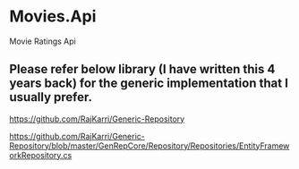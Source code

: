 # Movies.Api
Movie Ratings Api

## Please refer below library (I have written this 4 years back) for the generic implementation that I usually prefer.

https://github.com/RajKarri/Generic-Repository

https://github.com/RajKarri/Generic-Repository/blob/master/GenRepCore/Repository/Repositories/EntityFrameworkRepository.cs
